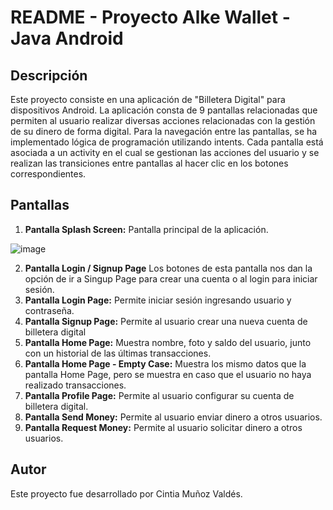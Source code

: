 # README - Proyecto Alke Wallet - Java Android

## Descripción
Este proyecto consiste en una aplicación de "Billetera Digital" para dispositivos Android. La aplicación consta de 9 pantallas relacionadas que permiten al usuario realizar diversas acciones relacionadas con la gestión de su dinero de forma digital. Para la navegación entre las pantallas, se ha implementado lógica de programación utilizando intents. Cada pantalla está asociada a un activity en el cual se gestionan las acciones del usuario y se realizan las transiciones entre pantallas al hacer clic en los botones correspondientes.

## Pantallas
1. **Pantalla Splash Screen:** Pantalla principal de la aplicación.

![image](https://github.com/Cintia-MV/AlkeWalletJavaAndroid/assets/99772130/a8d92101-ea84-46ea-ab87-f2323efcd4d5)


2. **Pantalla Login / Signup Page** Los botones de esta pantalla nos dan la opción de ir a Singup Page para crear una cuenta o al login para iniciar sesión.
3. **Pantalla Login Page:** Permite iniciar sesión ingresando usuario y contraseña.
4. **Pantalla Signup Page:** Permite al usuario crear una nueva cuenta de billetera digital
5. **Pantalla Home Page:** Muestra nombre, foto y saldo del usuario, junto con un historial de las últimas transacciones.
6. **Pantalla Home Page - Empty Case:** Muestra los mismo datos que la pantalla Home Page, pero se muestra en caso que el usuario no haya realizado transacciones.
7. **Pantalla Profile Page:** Permite al usuario configurar su cuenta de billetera digital.
8. **Pantalla Send Money:**  Permite al usuario enviar dinero a otros usuarios.
9. **Pantalla Request Money:** Permite al usuario solicitar dinero a otros usuarios.



## Autor
Este proyecto fue desarrollado por Cintia Muñoz Valdés.
